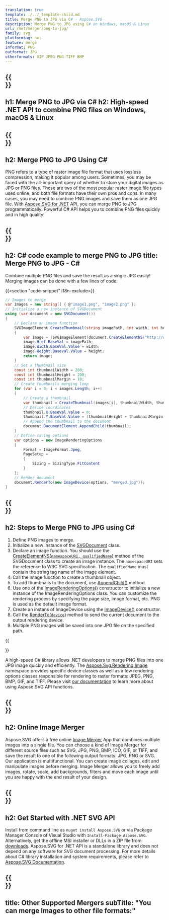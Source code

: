 ```yaml
---
translation: true
template: ./../_template-child.md
title: Merge PNG to JPG via C# - Aspose.SVG
description: Merge PNG to JPG using C# on Windows, macOS & Linux
url: /net/merger/png-to-jpg/
family: svg
platformtag: net
feature: merge
informat: PNG
outformat: JPG
otherformats: GIF JPEG PNG TIFF BMP
---
```


{{<section banner>}}
---
h1: Merge PNG to JPG via C#
h2: High-speed .NET API to combine PNG files on Windows, macOS & Linux
---

{{<section overview>}}
---
h2: Merge PNG to JPG Using C#
---

PNG refers to a type of raster image file format that uses lossless compression, making it popular among users. Sometimes, you may be faced with the all-important query of whether to store your digital images as JPG or PNG files. These are two of the most popular raster image file types used online, and both file formats have their own pros and cons. In many cases, you may need to combine PNG images and save them as one JPG file. With [Aspose.SVG for .NET](https://products.aspose.com/svg/net/) API, you can merge PNG to JPG programmatically. Powerful C# API helps you to combine PNG files quickly and in high quality!

{{<section code-text>}}
---
h2: C# code example to merge PNG to JPG
title: Merge PNG to JPG - C#
---

Combine multiple PNG files and save the result as a single JPG easily! Merging images can be done with a few lines of code:

{{<section "code-snippet" i18n-exclude>}}

```cs
// Images to merge 
var images = new string[] { @"image1.png", "image2.png" };
// Initialize a new instance of SVGDocument
using (var document = new SVGDocument())
{
    // Declare an image function
    SVGImageElement CreateThumbnail(string imagePath, int width, int height)
    {
        var image = (SVGImageElement)document.CreateElementNS("http://www.w3.org/2000/svg", "image");
        image.Href.BaseVal = imagePath;
        image.Width.BaseVal.Value = width;
        image.Height.BaseVal.Value = height;
        return image;
    }
    // Set a thumbnail size
    const int thumbnailWidth = 200;
    const int thumbnailHeight = 200;
    const int thumbnailMargin = 10;
    // Create thumbnails merging loop
    for (var i = 0; i < images.Length; i++)
    {
        // Create a thumbnail
        var thumbnail = CreateThumbnail(images[i], thumbnailWidth, thumbnailHeight);
        // Define coordinates 
        thumbnail.X.BaseVal.Value = 0;
        thumbnail.Y.BaseVal.Value = (thumbnailHeight + thumbnailMargin) * i;
        // Append the thumbnail to the document
        document.DocumentElement.AppendChild(thumbnail);
    }
    // Define saving options
    var options = new ImageRenderingOptions
    {
        Format = ImageFormat.Jpeg,
        PageSetup =
        {
            Sizing = SizingType.FitContent
        }
    };    
    // Render document 
    document.RenderTo(new ImageDevice(options, "merged.jpg"));
}
```

{{<section steps>}}
---
h2: Steps to Merge PNG to JPG using C#
---

1. Define PNG images to merge. 
1. Initialize a new instance of the [SVGDocument](https://reference.aspose.com/svg/net/aspose.svg/svgdocument/svgdocument/#constructor) class. 
1. Declare an image function. You should use the [CreateElementNS(`namespaceURI, qualifiedName`)](https://reference.aspose.com/svg/net/aspose.svg.dom/document/createelementns/#createelementns) method of the SVGDocument class to create an image instance. The `namespaceURI` sets the reference to W3C SVG specification. The `qualifiedName` must contain the string tag name of the image element.
1. Call the image function to create a thumbnail object.
1. To add thumbnails to the document, use [AppendChild()](https://reference.aspose.com/svg/net/aspose.svg.dom/node/appendchild/#appendchild) method.
1. Use one of the [ImageRenderingOptions()](https://reference.aspose.com/svg/net/aspose.svg.rendering.image/imagerenderingoptions/) constructor to initialize a new instance of the ImageRenderingOptions class. You can customize the rendering process by specifying the page size, image format, etc. PNG is used as the default image format.
1. Create an instans of ImageDevice using the [ImageDevice()](https://reference.aspose.com/svg/net/aspose.svg.rendering.image/imagedevice/imagedevice/#constructor_3) constructor.
1. Call the [RenderTo(`device`)](https://reference.aspose.com/svg/net/aspose.svg/svgdocument/renderto/#renderto) method to send the current document to the output rendering device.
1. Multiple PNG images will be saved into one JPG file on the specified path.

{{<section documentation>}}

A high-speed C# library allows .NET developers to merge PNG files into one JPG image quickly and efficiently. The [Aspose.Svg.Rendering.Image](https://reference.aspose.com/svg/net/aspose.svg.rendering.image/) namespace provides specific device classes as well as a few rendering options classes responsible for rendering to raster formats: JPEG, PNG, BMP, GIF, and TIFF. Please visit <a href="https://docs.aspose.com/svg/net/how-to-work-with-aspose-svg-api/" target="_blank">our documentation</a> to learn more about using Aspose.SVG API functions. 

{{<section online-merger>}}
---
h2: Online Image Merger
---

Aspose.SVG offers a free online <a href="https://products.aspose.app/svg/merger" target="_blank">Image Merger</a> App that combines multiple images into a single file. You can choose a kind of Image Merger for different source files such as SVG, JPG, PNG, BMP, ICO, GIF, or TIFF, and save the result to one of the following output formats: JPG, PNG or SVG. Our application is multifunctional. You can create image collages, edit and manipulate images before merging. Image Merger allows you to freely add images, rotate, scale, add backgrounds, filters and move each image until you are happy with the end result of your design.

{{<section get-started>}}
---
h2: Get Started with .NET SVG API
---

Install from command line as ```nuget install Aspose.SVG``` or via Package Manager Console of Visual Studio with ```Install-Package Aspose.SVG```.
Alternatively, get the offline MSI installer or DLLs in a ZIP file from [downloads](https://downloads.aspose.com/svg/net). Aspose.SVG for .NET API is a standalone library and does not depend on any software for SVG document processing.
 For more details about C# library installation and system requirements, please refer to [Aspose.SVG Documentation](https://docs.aspose.com/svg/net/getting-started/).

{{<section other-mergers>}}
---
title: Other Supported Mergers
subTitle: "You can merge Images to other file formats:"
---